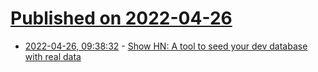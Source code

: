 # [Published on 2022-04-26](index.md)

* [2022-04-26, 09:38:32](https://news.ycombinator.com/item?id=31165538) - [Show HN: A tool to seed your dev database with real data](https://news.ycombinator.com/item?id=31165538)

